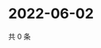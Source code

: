 # 2022-06-02

共 0 条

<!-- BEGIN WEIBO -->
<!-- 最后更新时间 Thu Jun 02 2022 01:21:53 GMT+0800 (China Standard Time) -->

<!-- END WEIBO -->
